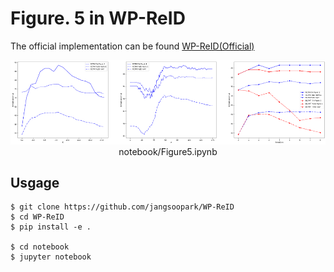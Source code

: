 # Figure. 5 in WP-ReID

The official implementation can be found [WP-ReID(Official)](https://github.com/yolomax/WP-ReID)


<div  align="center"><img src="cover/figure5.png" alt="figure5" align=center/>
    notebook/Figure5.ipynb
</div>

## Usgage
```shell
$ git clone https://github.com/jangsoopark/WP-ReID
$ cd WP-ReID
$ pip install -e .

$ cd notebook
$ jupyter notebook
```
